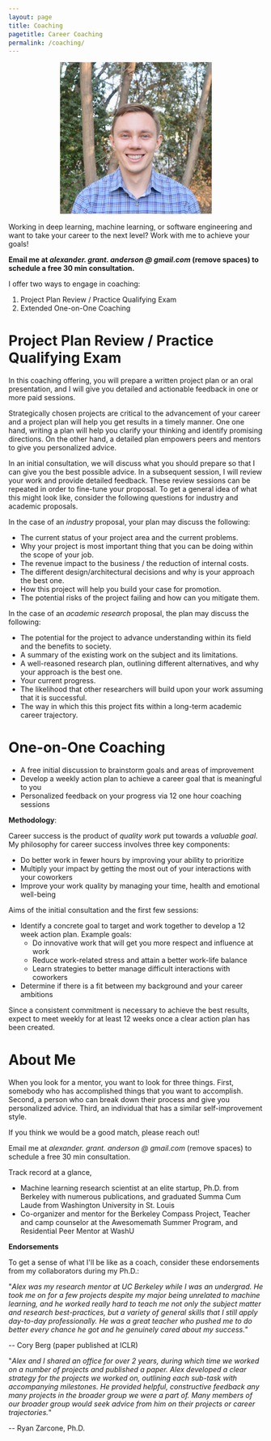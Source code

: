 ```yaml
---
layout: page
title: Coaching
pagetitle: Career Coaching
permalink: /coaching/
---
```


<p align="center">
<img src="/static/img/face_small.jpg" alt="alt text" width="300" height="300">
</p>

Working in deep learning, machine learning, or software engineering and want to take your career to the next level?
Work with me to achieve your goals!

**Email me at *alexander. grant. anderson @ gmail.com* (remove spaces) to schedule a free 30 min consultation.**

I offer two ways to engage in coaching:

1. Project Plan Review / Practice Qualifying Exam
2. Extended One-on-One Coaching

# Project Plan Review / Practice Qualifying Exam

In this coaching offering, you will prepare a written project plan or an oral
presentation, and I will give you detailed and actionable feedback in one or
more paid sessions.

Strategically chosen projects are critical to the advancement of your career
and a project plan will help you get results in a timely manner.
One one hand, writing a plan will help you clarify your thinking and identify promising directions.
On the other hand, a detailed plan empowers peers and mentors to give you personalized advice.

In an initial consultation, we will discuss what you should prepare so that I
can give you the best possible advice. In a subsequent session, I will
review your work and provide detailed feedback. These review
sessions can be repeated in order to fine-tune your proposal. To get a general
idea of what this might look like, consider the following questions for
industry and academic proposals.

In the case of an *industry* proposal, your plan may discuss the
following:
- The current status of your project area and the current problems.
- Why your project is most important thing that you can be doing within the scope of your job.
- The revenue impact to the business / the reduction of internal costs.
- The different design/architectural decisions and why is your approach the best one.
- How this project will help you build your case for promotion.
- The potential risks of the project failing and how can you mitigate them.

In the case of an *academic research* proposal, the plan may discuss the following:
- The potential for the project to advance understanding within its
  field and the benefits to society.
- A summary of the existing work on the subject and its limitations.
- A well-reasoned research plan, outlining different alternatives, and why your
  approach is the best one.
- Your current progress.
- The likelihood that other researchers will build upon your work
  assuming that it is successful.
- The way in which this this project fits within a long-term academic career trajectory.

<!-- ![GitHub Logo](/static/img/face_small.jpg | width=100) -->




# One-on-One Coaching
- A free initial discussion to brainstorm goals and areas of improvement
- Develop a weekly action plan to achieve a career goal that is meaningful to
  you
- Personalized feedback on your progress via 12 one hour coaching sessions


**Methodology**:

<!-- I'll send you my proprietary assessment to identify potential areas to work on. -->
Career success is the product of *quality work* put towards a *valuable goal*.
My philosophy for career success involves three key components:

- Do better work in fewer hours by improving your ability to prioritize
- Multiply your impact by getting the most out of your interactions with your coworkers
- Improve your work quality by managing your time, health and emotional well-being

Aims of the initial consultation and the first few sessions:
- Identify a concrete goal to target and work together to develop a 12 week
  action plan. Example goals:
    - Do innovative work that will get you more respect and influence at work
    - Reduce work-related stress and attain a better work-life balance
    - Learn strategies to better manage difficult interactions with coworkers
- Determine if there is a fit between my background and your career ambitions


Since a consistent commitment is necessary to achieve the best results, expect to meet weekly for
at least 12 weeks once a clear action plan has been created.



# About Me

When you look for a mentor, you want to look for three things. First,
somebody who has accomplished things that you want to accomplish. Second,
a person who can break down their process and give you personalized advice.
Third, an individual that has a similar self-improvement style.

If you think we would be a good match, please reach out!

Email me at *alexander. grant. anderson @ gmail.com* (remove spaces) to schedule a free 30 min consultation.


Track record at a glance,
- Machine learning research scientist at an elite startup, Ph.D. from Berkeley
  with numerous publications, and graduated Summa Cum Laude from Washington
  University in St. Louis
- Co-organizer and mentor for the Berkeley Compass Project, Teacher and camp
  counselor at the Awesomemath Summer Program, and Residential Peer Mentor at
  WashU

**Endorsements**

To get a sense of what I'll be like as a coach, consider these endorsements
from my collaborators during my Ph.D.:

"*Alex was my research mentor at UC Berkeley while I was an undergrad. He took
me on for a few projects despite my major being unrelated to machine learning,
and he worked really hard to teach me not only the subject matter and research
best-practices, but a variety of general skills that I still apply day-to-day
professionally. He was a great teacher who pushed me to do better every chance
he got and he genuinely cared about my success.*"

-- Cory Berg  (paper published at ICLR)


"*Alex and I shared an office for over 2 years, during which time we worked on a
number of projects and published a paper.
Alex developed a clear strategy for the projects we worked on, outlining each
sub-task with accompanying milestones.
He provided helpful, constructive feedback any many projects in the broader
group we were a part of.
Many members of our broader group would seek advice from him on their projects
or career trajectories.*"

-- Ryan Zarcone, Ph.D.
